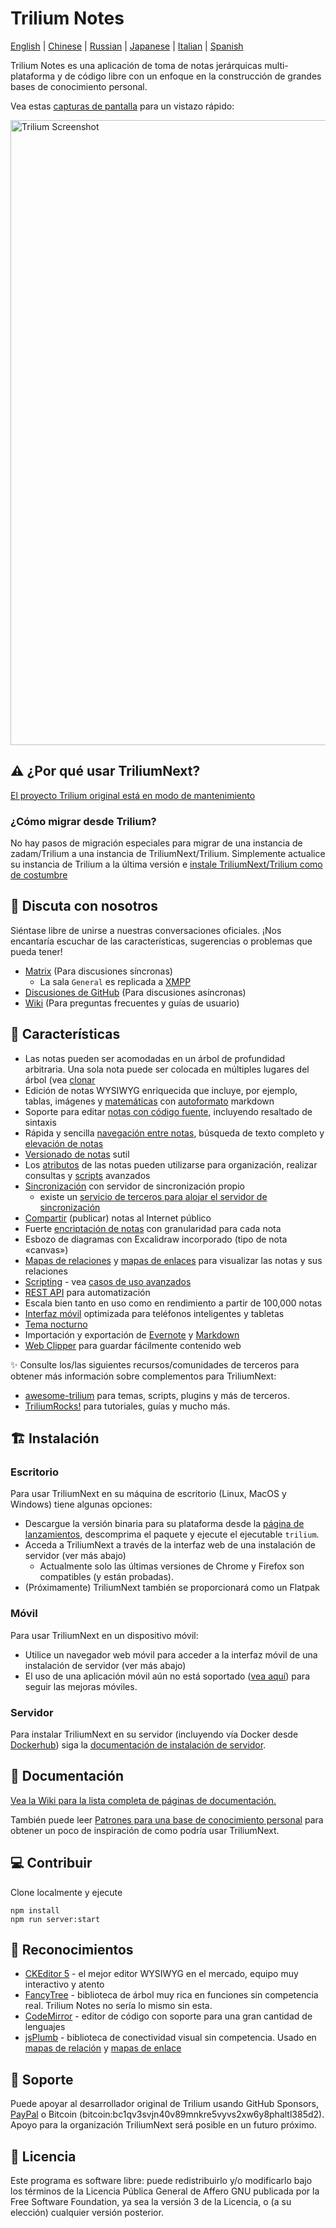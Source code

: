 # Trilium Notes

[English](../README.md) | [Chinese](./README-ZH_CN.md) | [Russian](./README-ru.md) | [Japanese](./README-ja.md) | [Italian](./README-it.md) | [Spanish](./README-es.md)

Trilium Notes es una aplicación de toma de notas jerárquicas multi-plataforma y de código libre con un enfoque en la construcción de grandes bases de conocimiento personal.

Vea estas [capturas de pantalla](https://triliumnext.github.io/Docs/Wiki/screenshot-tour) para un vistazo rápido:

<a href="https://triliumnext.github.io/Docs/Wiki/screenshot-tour"><img src="./app.png" alt="Trilium Screenshot" width="1000"></a>

## ⚠️ ¿Por qué usar TriliumNext?

[El proyecto Trilium original está en modo de mantenimiento](https://github.com/zadam/trilium/issues/4620)

### ¿Cómo migrar desde Trilium?

No hay pasos de migración especiales para migrar de una instancia de zadam/Trilium a una instancia de TriliumNext/Trilium. Simplemente actualice su instancia de Trilium a la última versión e [instale TriliumNext/Trilium como de costumbre](#-Instalación)

## 💬 Discuta con nosotros

Siéntase libre de unirse a nuestras conversaciones oficiales. ¡Nos encantaría escuchar de las características, sugerencias o problemas que pueda tener!

- [Matrix](https://matrix.to/#/#triliumnext:matrix.org) (Para discusiones síncronas)
  - La sala `General` es replicada a [XMPP](xmpp:discuss@trilium.thisgreat.party?join)
- [Discusiones de GitHub](https://github.com/TriliumNext/Trilium/discussions) (Para discusiones asíncronas)
- [Wiki](https://triliumnext.github.io/Docs/) (Para preguntas frecuentes y guías de usuario)

## 🎁 Características

- Las notas pueden ser acomodadas en un árbol de profundidad arbitraria. Una sola nota puede ser colocada en múltiples lugares del árbol (vea [clonar](https://triliumnext.github.io/Docs/Wiki/cloning-notes)
- Edición de notas WYSIWYG enriquecida que incluye, por ejemplo, tablas, imágenes y [matemáticas](https://triliumnext.github.io/Docs/Wiki/text-notes) con [autoformato](https://triliumnext.github.io/Docs/Wiki/text-notes#autoformat) markdown
- Soporte para editar [notas con código fuente](https://triliumnext.github.io/Docs/Wiki/code-notes), incluyendo resaltado de sintaxis
- Rápida y sencilla [navegación entre notas](https://triliumnext.github.io/Docs/Wiki/note-navigation), búsqueda de texto completo y [elevación de notas](https://triliumnext.github.io/Docs/Wiki/note-hoisting)
- [Versionado de notas](https://triliumnext.github.io/Docs/Wiki/note-revisions) sutil
- Los [atributos](https://triliumnext.github.io/Docs/Wiki/attributes) de las notas pueden utilizarse para organización, realizar consultas y [scripts](https://triliumnext.github.io/Docs/Wiki/scripts) avanzados
- [Sincronización](https://triliumnext.github.io/Docs/Wiki/synchronization) con servidor de sincronización propio
  - existe un [servicio de terceros para alojar el servidor de sincronización](https://trilium.cc/paid-hosting)
- [Compartir](https://triliumnext.github.io/Docs/Wiki/sharing) (publicar) notas al Internet público
- Fuerte [encriptación de notas](https://triliumnext.github.io/Docs/Wiki/protected-notes) con granularidad para cada nota
- Esbozo de diagramas con Excalidraw incorporado (tipo de nota «canvas»)
- [Mapas de relaciones](<https://triliumnext.github.io/Docs/Wiki/relation-map>) y [mapas de enlaces](https://triliumnext.github.io/Docs/Wiki/link-map) para visualizar las notas y sus relaciones
- [Scripting](https://triliumnext.github.io/Docs/Wiki/scripts) - vea [casos de uso avanzados](https://triliumnext.github.io/Docs/Wiki/advanced-showcases)
- [REST API](https://triliumnext.github.io/Docs/Wiki/etapi) para automatización
- Escala bien tanto en uso como en rendimiento a partir de 100,000 notas
- [Interfaz móvil](https://triliumnext.github.io/Docs/Wiki/mobile-frontend) optimizada para teléfonos inteligentes y tabletas
- [Tema nocturno](https://triliumnext.github.io/Docs/Wiki/themes)
- Importación y exportación de [Evernote](https://triliumnext.github.io/Docs/Wiki/evernote-import) y [Markdown](https://triliumnext.github.io/Docs/Wiki/markdown)
- [Web Clipper](https://triliumnext.github.io/Docs/Wiki/web-clipper) para guardar fácilmente contenido web

✨ Consulte los/las siguientes recursos/comunidades de terceros para obtener más información sobre complementos para TriliumNext:

- [awesome-trilium](https://github.com/Nriver/awesome-trilium) para temas, scripts, plugins y más de terceros.
- [TriliumRocks!](https://trilium.rocks/) para tutoriales, guías y mucho más.

## 🏗 Instalación

### Escritorio

Para usar TriliumNext en su máquina de escritorio (Linux, MacOS y Windows) tiene algunas opciones:

- Descargue la versión binaria para su plataforma desde la [página de lanzamientos](https://github.com/TriliumNext/Trilium/releases/latest), descomprima el paquete y ejecute el ejecutable `trilium`.
- Acceda a TriliumNext a través de la interfaz web de una instalación de servidor (ver más abajo)
  - Actualmente solo las últimas versiones de Chrome y Firefox son compatibles (y están probadas).
- (Próximamente) TriliumNext también se proporcionará como un Flatpak

### Móvil

Para usar TriliumNext en un dispositivo móvil:

- Utilice un navegador web móvil para acceder a la interfaz móvil de una instalación de servidor (ver más abajo)
- El uso de una aplicación móvil aún no está soportado ([vea aquí](https://github.com/TriliumNext/Trilium/issues/72)) para seguir las mejoras móviles.

### Servidor

Para instalar TriliumNext en su servidor (incluyendo vía Docker desde [Dockerhub](https://hub.docker.com/r/triliumnext/trilium)) siga la [documentación de instalación de servidor](https://triliumnext.github.io/Docs/Wiki/server-installation).

## 📝 Documentación

[Vea la Wiki para la lista completa de páginas de documentación.](https://triliumnext.github.io/Docs)

También puede leer [Patrones para una base de conocimiento personal](https://triliumnext.github.io/Docs/Wiki/patterns-of-personal-knowledge) para obtener un poco de inspiración de como podría usar TriliumNext.

## 💻 Contribuir

Clone localmente y ejecute

```shell
npm install
npm run server:start
```

## 👏 Reconocimientos

- [CKEditor 5](https://github.com/ckeditor/ckeditor5) - el mejor editor WYSIWYG en el mercado, equipo muy interactivo y atento
- [FancyTree](https://github.com/mar10/fancytree) - biblioteca de árbol muy rica en funciones sin competencia real. Trilium Notes no sería lo mismo sin esta.
- [CodeMirror](https://github.com/codemirror/CodeMirror) - editor de código con soporte para una gran cantidad de lenguajes
- [jsPlumb](https://github.com/jsplumb/jsplumb) - biblioteca de conectividad visual sin competencia. Usado en [mapas de relación](https://triliumnext.github.io/Docs/Wiki/Relation-map) y [mapas de enlace](https://triliumnext.github.io/Docs/Wiki/Link-map)

## 🤝 Soporte

Puede apoyar al desarrollador original de Trilium usando GitHub Sponsors, [PayPal](https://paypal.me/za4am) o Bitcoin (bitcoin:bc1qv3svjn40v89mnkre5vyvs2xw6y8phaltl385d2).
Apoyo para la organización TriliumNext será posible en un futuro próximo.

## 🔑 Licencia

Este programa es software libre: puede redistribuirlo y/o modificarlo bajo los términos de la Licencia Pública General de Affero GNU publicada por la Free Software Foundation, ya sea la versión 3 de la Licencia, o (a su elección) cualquier versión posterior.
